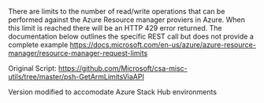 There are limits to the number of read/write operations that can be performed against the Azure Resource manager proviers in Azure. 
When this limit is reached there will be an HTTP 429 error returned.  The documentation below outlines the specific REST call but
does not provide a complete example
https://docs.microsoft.com/en-us/azure/azure-resource-manager/resource-manager-request-limits

Original Script: https://github.com/Microsoft/csa-misc-utils/tree/master/psh-GetArmLimitsViaAPI

Version modified to accomodate Azure Stack Hub environments
